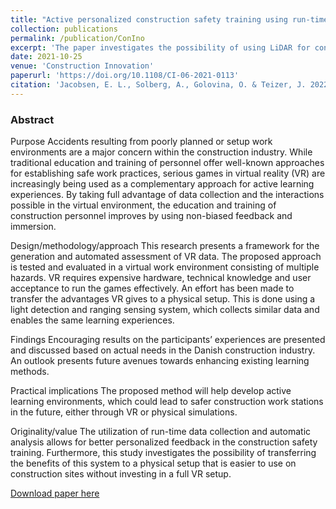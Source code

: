 ```yaml
---
title: "Active personalized construction safety training using run-time data collection in physical and virtual reality work environments"
collection: publications
permalink: /publication/ConIno
excerpt: 'The paper investigates the possibility of using LiDAR for construction worker training regarding both productivity and safety, and compares it to a VR solution.'
date: 2021-10-25
venue: 'Construction Innovation'
paperurl: 'https://doi.org/10.1108/CI-06-2021-0113'
citation: 'Jacobsen, E. L., Solberg, A., Golovina, O. & Teizer, J. 2022, &quot;Active personalized construction safety training using run-time data collection in physical and virtual reality work environments.&quot;, <i>Construction Innovation </i> Vol. 22, No. 3, pp. 531-553.'
---
```


### Abstract
Purpose
Accidents resulting from poorly planned or setup work environments are a major concern within the construction industry. While traditional education and training of personnel offer well-known approaches for establishing safe work practices, serious games in virtual reality (VR) are increasingly being used as a complementary approach for active learning experiences. By taking full advantage of data collection and the interactions possible in the virtual environment, the education and training of construction personnel improves by using non-biased feedback and immersion.

Design/methodology/approach
This research presents a framework for the generation and automated assessment of VR data. The proposed approach is tested and evaluated in a virtual work environment consisting of multiple hazards. VR requires expensive hardware, technical knowledge and user acceptance to run the games effectively. An effort has been made to transfer the advantages VR gives to a physical setup. This is done using a light detection and ranging sensing system, which collects similar data and enables the same learning experiences.

Findings
Encouraging results on the participants’ experiences are presented and discussed based on actual needs in the Danish construction industry. An outlook presents future avenues towards enhancing existing learning methods.

Practical implications
The proposed method will help develop active learning environments, which could lead to safer construction work stations in the future, either through VR or physical simulations.

Originality/value
The utilization of run-time data collection and automatic analysis allows for better personalized feedback in the construction safety training. Furthermore, this study investigates the possibility of transferring the benefits of this system to a physical setup that is easier to use on construction sites without investing in a full VR setup.

[Download paper here](https://doi.org/10.1108/CI-06-2021-0113)
